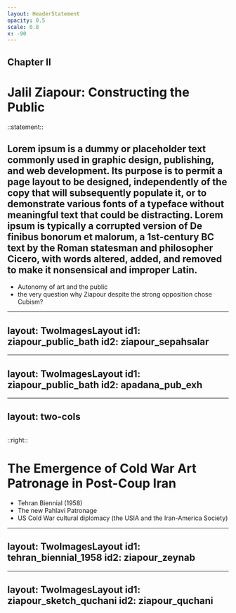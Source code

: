 ```yaml
---
layout: HeaderStatement
opacity: 0.5
scale: 0.8
x: -90
---
```


<ChapterMove>

## Chapter II
</ChapterMove>

# Jalil Ziapour: Constructing the Public

::statement::

## Lorem ipsum is a dummy or placeholder text commonly used in graphic design, publishing, and web development. Its purpose is to permit a page layout to be designed, independently of the copy that will subsequently populate it, or to demonstrate various fonts of a typeface without meaningful text that could be distracting. Lorem ipsum is typically a corrupted version of De finibus bonorum et malorum, a 1st-century BC text by the Roman statesman and philosopher Cicero, with words altered, added, and removed to make it nonsensical and improper Latin.
- Autonomy of art and the public
- the very question why Ziapour despite the strong opposition chose Cubism?

---
layout: TwoImagesLayout
id1: ziapour_public_bath
id2: ziapour_sepahsalar
---

<!--
Ziapour's "Public Bath" (1949):
- Example of Ziapour applying Cubism to local Iranian subjects and everyday life.
- Significance: This painting was famously vandalized (slashed) during its first exhibition in 1950 by followers of the academic painter Kamal ol-Molk.
- Context: Demonstrates the fierce opposition the modernists faced from the established art world. Also touches on the challenge noted by critics like Pakbaz of adapting Cubist geometry to local, often curvilinear, forms.
-->

---
layout: TwoImagesLayout
id1: ziapour_public_bath
id2: apadana_pub_exh
---

---
layout: two-cols
---

<Image id="tehran_biennial_1958" class="max-h-[400px]" showCaption />

::right::
# The Emergence of Cold War Art Patronage in Post-Coup Iran

- Tehran Biennial (1958)
- The new Pahlavi Patronage
- US Cold War cultural diplomacy (the USIA and the Iran-America Society)

---
layout: TwoImagesLayout
id1: tehran_biennial_1958
id2: ziapour_zeynab
---

---
layout: TwoImagesLayout
id1: ziapour_sketch_quchani
id2: ziapour_quchani
---
